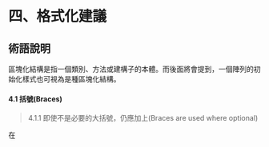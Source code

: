 # 四、格式化建議





## 術語說明

區塊化結構是指一個類別、方法或建構子的本體。而後面將會提到，一個陣列的初始化樣式也可視為是種區塊化結構。

#### **4.1 括號(Braces)**

>4.1.1 即使不是必要的大括號，仍應加上(Braces are used where optional)

在
